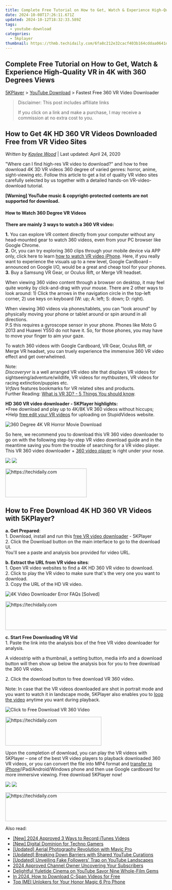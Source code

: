 ```yaml
---
title: Complete Free Tutorial on How to Get, Watch & Experience High-Quality VR in 4K with 360 Degrees Views
date: 2024-10-08T17:26:11.671Z
updated: 2024-10-12T18:32:33.589Z
tags:
  - youtube-download
categories:
  - 5kplayer
thumbnail: https://thmb.techidaily.com/6fa8c212e32cacf403b164cddaa0641d8c8c9740158f0e616afbd57801dea413.jpg
---
```


## Complete Free Tutorial on How to Get, Watch & Experience High-Quality VR in 4K with 360 Degrees Views

[5KPlayer](https://tools.techidaily.com/5kplayer/products/) \> [YouTube Download](https://tools.techidaily.com/5kplayer/youtube-download/) \> Fastest Free 360 VR Video Downloader

>  Disclaimer: This post includes affiliate links
>
>  If you click on a link and make a purchase, I may receive a commission at no extra cost to you.
>

## How to Get 4K HD 360 VR Videos Downloaded Free from VR Video Sites

 _Written by [Kaylee Wood](https://www.quora.com/profile/Amanda-Hu-21)_ | Last updated: April 24, 2020 

"Where can I find high-res VR video to download?" and how to free download 4K 3D VR videos 360 degree of varied genres: horror, anime, sight-viewing etc. Follow this article to get a list of quality VR video sites carefully selected by us together with a detailed hands-on VR-video-download tutorial. 

**\[Warning\] YouTube music & copyright-protected contents are not supported for download.**

#### **How to Watch 360 Degree VR Videos**

**There are mainly 3 ways to watch a 360 VR video:** 

**1\.** You can explore VR content directly from your computer without any head-mounted gear to watch 360 videos, even from your PC browser like Google Chrome.   
**2.** Or, you can try exploring 360 clips through your mobile device via APP only, click here to learn [how to watch VR video iPhone](https://tools.techidaily.com/5kplayer/youtube-download/). Here, if you really want to experience the visuals up to a new level, Google Cardboard – announced on Google I/O, would be a great and cheap tool for your phones.  
**3.** Buy a Samsung VR Gear, or Oculus Rift, or Merge VR headset.

When viewing 360 video content through a browser on desktop, it may feel quite wonky by click-and-drag with your mouse. There are 2 other ways to look around: 1) Click the arrows in the navigation circle in the top-left corner, 2) use keys on keyboard (W: up; A: left; S: down; D: right).

When viewing 360 videos via phones/tablets, you can "look around" by physically moving your phone or tablet around or spin around in all directions.   
P.S this requires a gyroscope sensor in your phone. Phones like Moto G 2013 and Huawei Y550 do not have it. So, for those phones, you may have to move your finger to aim your gaze.

To watch 360 videos with Google Cardboard, VR Gear, Oculus Rift, or Merge VR headset, you can truely experience the immensive 360 VR video effect and get overwhelmed.

Note:   
_Discoveryvr_ is a well arranged VR video site that displays VR videos for sightseeing/adventure/wildlife, VR videos for mythbusters, VR videos for racing extinction/puppies etc.   
_Vrfavs_ features bookmarks for VR related sites and products.  
Further Reading: [What is VR 3D? - 5 Things You should know](https://tools.techidaily.com/5kplayer/video-music-player/).

**HD 360 VR video downloader - 5KPlayer highlights:**  
\*Free download and play up to 4K/8K VR 360 videos without hiccups;   
\*Help [free edit your VR videos](https://tools.techidaily.com/5kplayer/video-music-player/) for uploading on StupidVideos website.

![360 Degree 4K VR Horror Movie Download](https://www.5kplayer.com/youtube-download/img/vr-video-download-zjy-000.jpg) 

So here, we recommend you to download this VR 360 video downloader to go on with the following step-by-step VR video download guide and in the meantime saving you from the trouble of searching for a VR video player. This VR 360 video downloader + [360 video player](https://tools.techidaily.com/5kplayer/video-music-player/) is right under your nose.

[![](https://www.5kplayer.com/youtube-download/../button/freedownwhitewin.png)](https://tools.techidaily.com/5kplayer/products/) [![](https://www.5kplayer.com/youtube-download/../button/freedownbackmac.png)](https://tools.techidaily.com/5kplayer/products/) 

<!-- affiliate ads begin -->
<a href="https://25home.pxf.io/c/5597632/2148641/16836" target="_top" id="2148641">
  <img src="//a.impactradius-go.com/display-ad/16836-2148641" border="0" alt="https://techidaily.com" width="254" height="90"/>
</a>
<img height="0" width="0" src="https://25home.pxf.io/i/5597632/2148641/16836" style="position:absolute;visibility:hidden;" border="0" />
<!-- affiliate ads end -->

##  How to Free Download 4K HD 360 VR Videos with 5KPlayer?

**a. Get Prepared**:  
 1\. Download, install and run this [free VR video downloader](https://tools.techidaily.com/5kplayer/youtube-download/) \- 5KPlayer  
 2\. Click the Download button on the main interface to go to the download UI.  
 You'll see a paste and analysis box provided for video URL.

**b. Extract the URL from VR video sites**:  
 1\. Open VR video websites to find a 4K HD 360 VR video to download.  
 2\. Click to play the VR video to make sure that's the very one you want to download.  
 3\. Copy the URL of the HD VR video.

![4K Video Downloader Error FAQs [Solved]](https://www.5kplayer.com/youtube-download/img/download-captain-america.jpg)

<!-- affiliate ads begin -->
<a href="https://aligracehair.sjv.io/c/5597632/1886048/19272" target="_top" id="1886048">
  <img src="//a.impactradius-go.com/display-ad/19272-1886048" border="0" alt="https://techidaily.com" width="728" height="90"/>
</a>
<img height="0" width="0" src="https://aligracehair.sjv.io/i/5597632/1886048/19272" style="position:absolute;visibility:hidden;" border="0" />
<!-- affiliate ads end -->

**c. Start Free Downloading VR Vid**   
 1\. Paste the link into the analysis box of the free VR video downloader for analysis.

A videostrip with a thumbnail, a setting button, media info and a download button will then show up below the analysis box for you to free download the 360 VR video.

2\. Click the download button to free download VR 360 video.

Note: In case that the VR videos downloaded are shot in portrait mode and you want to watch it in landscape mode, 5KPlayer also enables you to [loop the video](https://tools.techidaily.com/5kplayer/video-music-player/) anytime you want during playback.

![Click to Free Download VR 360 Video](https://www.5kplayer.com/youtube-download/img/vr-sites-zjy-008.jpg) 

<!-- affiliate ads begin -->
<a href="https://united.elfm.net/c/5597632/2139557/4704" target="_top" id="2139557">
  <img src="//a.impactradius-go.com/display-ad/4704-2139557" border="0" alt="https://techidaily.com" width="300" height="90"/>
</a>
<img height="0" width="0" src="https://united.elfm.net/i/5597632/2139557/4704" style="position:absolute;visibility:hidden;" border="0" />
<!-- affiliate ads end -->

Upon the completion of download, you can play the VR videos with 5KPlayer – one of the best VR video players to playback downloaded 360 VR videos, or you can convert the file into MP4 format and [transfer to iPhone](https://tools.techidaily.com/5kplayer/youtube-download/)/iPad/Android/Windows phone and then use Google cardboard for more immersive viewing. Free download 5KPlayer now!

[![](https://www.5kplayer.com/youtube-download/../button/freedownwhitewin.png)](https://tools.techidaily.com/5kplayer/products/) [![](https://www.5kplayer.com/youtube-download/../button/freedownbackmac.png)](https://tools.techidaily.com/5kplayer/products/)

<!-- affiliate ads begin -->
<a href="https://unicoeye.pxf.io/c/5597632/2134498/18498" target="_top" id="2134498">
  <img src="//a.impactradius-go.com/display-ad/18498-2134498" border="0" alt="https://techidaily.com" width="720" height="90"/>
</a>
<img height="0" width="0" src="https://unicoeye.pxf.io/i/5597632/2134498/18498" style="position:absolute;visibility:hidden;" border="0" />
<!-- affiliate ads end -->

<ins class="adsbygoogle"
     style="display:block"
     data-ad-format="autorelaxed"
     data-ad-client="ca-pub-7571918770474297"
     data-ad-slot="1223367746"></ins>

<ins class="adsbygoogle"
     style="display:block"
     data-ad-client="ca-pub-7571918770474297"
     data-ad-slot="8358498916"
     data-ad-format="auto"
     data-full-width-responsive="true"></ins>

<span class="atpl-alsoreadstyle">Also read:</span>
<div><ul>
<li><a href="https://screen-activity-recording.techidaily.com/new-2024-approved-3-ways-to-record-itunes-videos/"><u>[New] 2024 Approved 3 Ways to Record iTunes Videos</u></a></li>
<li><a href="https://youtube-video-recordings.techidaily.com/new-digital-dominion-for-techno-gamers/"><u>[New] Digital Dominion for Techno Gamers</u></a></li>
<li><a href="https://fox-glue.techidaily.com/updated-aerial-photography-revolution-with-mavic-pro/"><u>[Updated] Aerial Photography Revolution with Mavic Pro</u></a></li>
<li><a href="https://youtube-video-recordings.techidaily.com/updated-breaking-down-barriers-with-shared-youtube-curations/"><u>[Updated] Breaking Down Barriers with Shared YouTube Curations</u></a></li>
<li><a href="https://youtube-webster.techidaily.com/ed-unveiling-fake-followers-trap-on-youtube-landscapes/"><u>[Updated] Unveiling Fake Followers' Trap on YouTube Landscapes</u></a></li>
<li><a href="https://youtube-video-recordings.techidaily.com/2024-approved-channel-owner-uncovering-your-subscribers/"><u>2024 Approved Channel Owner Uncovering Your Subscribers</u></a></li>
<li><a href="https://youtube-video-recordings.techidaily.com/delightful-yuletide-cinema-on-youtube-savor-nine-whole-film-gems/"><u>Delightful Yuletide Cinema on YouTube Savor Nine Whole-Film Gems</u></a></li>
<li><a href="https://some-knowledge.techidaily.com/in-2024-how-to-download-c-span-videos-for-free/"><u>In 2024, How to Download C-Span Videos for Free</u></a></li>
<li><a href="https://sim-unlock.techidaily.com/top-imei-unlokers-for-your-honor-magic-6-pro-phone-by-drfone-android/"><u>Top IMEI Unlokers for Your Honor Magic 6 Pro Phone</u></a></li>
</ul></div>

